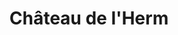---
guid: "537f7cb7cc6d"
title: "Château de l'Herm"
latlng: "45.078074, 0.959641"
videoId: "GEz9IcuCwuU" 
---